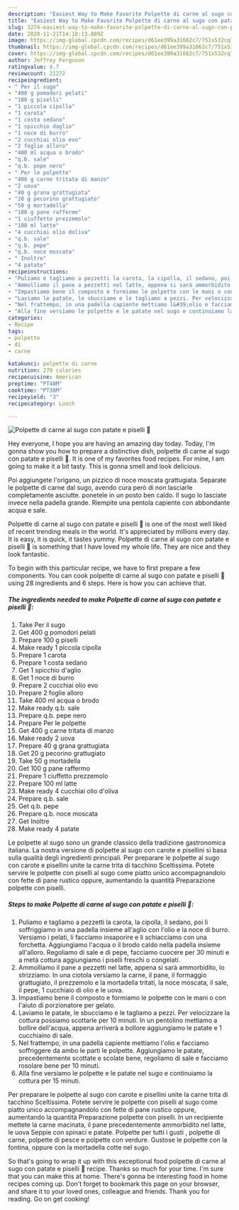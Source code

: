 ```yaml
---
description: "Easiest Way to Make Favorite Polpette di carne al sugo con patate e piselli 🌷"
title: "Easiest Way to Make Favorite Polpette di carne al sugo con patate e piselli 🌷"
slug: 3274-easiest-way-to-make-favorite-polpette-di-carne-al-sugo-con-patate-e-piselli
date: 2020-11-21T14:18:13.889Z
image: https://img-global.cpcdn.com/recipes/d61ee399a31662c7/751x532cq70/polpette-di-carne-al-sugo-con-patate-e-piselli-🌷-recipe-main-photo.jpg
thumbnail: https://img-global.cpcdn.com/recipes/d61ee399a31662c7/751x532cq70/polpette-di-carne-al-sugo-con-patate-e-piselli-🌷-recipe-main-photo.jpg
cover: https://img-global.cpcdn.com/recipes/d61ee399a31662c7/751x532cq70/polpette-di-carne-al-sugo-con-patate-e-piselli-🌷-recipe-main-photo.jpg
author: Jeffrey Ferguson
ratingvalue: 4.7
reviewcount: 21272
recipeingredient:
- " Per il sugo"
- "400 g pomodori pelati"
- "100 g piselli"
- "1 piccola cipolla"
- "1 carota"
- "1 costa sedano"
- "1 spicchio daglio"
- "1 noce di burro"
- "2 cucchiai olio evo"
- "2 foglie alloro"
- "400 ml acqua o brodo"
- "q.b. sale"
- "q.b. pepe nero"
- " Per le polpette"
- "400 g carne tritata di manzo"
- "2 uova"
- "40 g grana grattugiata"
- "20 g pecorino grattugiato"
- "50 g mortadella"
- "100 g pane raffermo"
- "1 ciuffetto prezzemolo"
- "100 ml latte"
- "4 cucchiai olio doliva"
- "q.b. sale"
- "q.b. pepe"
- "q.b. noce moscata"
- " Inoltre"
- "4 patate"
recipeinstructions:
- "Puliamo e tagliamo a pezzetti la carota, la cipolla, il sedano, poi li soffriggiamo in una padella insieme all&#39;aglio con l&#39;olio e la noce di burro. Versiamo i pelati, li facciamo insaporire e li schiacciamo con una forchetta. Aggiungiamo l&#39;acqua o il brodo caldo nella padella insieme all&#39;alloro. Regoliamo di sale e di pepe, facciamo cuocere per 30 minuti e a metà cottura aggiungiamo i piselli freschi o congelati."
- "Ammolliamo il pane a pezzetti nel latte, appena si sarà ammorbidito, lo strizziamo. In una ciotola versiamo la carne, il pane, il formaggio grattugiato, il prezzemolo e la mortadella tritati, la noce moscata, il sale, il pepe, 1 cucchiaio di olio e le uova."
- "Impastiamo bene il composto e formiamo le polpette con le mani o con l&#39;aiuto di porzionatore per gelato."
- "Laviamo le patate, le sbucciamo e le tagliamo a pezzi. Per velocizzare la cottura possiamo scottarle per 10 minuti. In un pentolino mettiamo a bollire dell&#39;acqua, appena arriverà a bollore aggiungiamo le patate e 1 cucchiaino di sale."
- "Nel frattempo, in una padella capiente mettiamo l&#39;olio e facciamo soffriggere da ambo le parti le polpette. Aggiungiamo le patate, precedentemente scottate e scolate bene, regoliamo di sale e facciamo rosolare bene per 10 minuti."
- "Alla fine versiamo le polpette e le patate nel sugo e continuiamo la cottura per 15 minuti."
categories:
- Recipe
tags:
- polpette
- di
- carne

katakunci: polpette di carne 
nutrition: 279 calories
recipecuisine: American
preptime: "PT40M"
cooktime: "PT38M"
recipeyield: "3"
recipecategory: Lunch

---
```



![Polpette di carne al sugo con patate e piselli 🌷](https://img-global.cpcdn.com/recipes/d61ee399a31662c7/751x532cq70/polpette-di-carne-al-sugo-con-patate-e-piselli-🌷-recipe-main-photo.jpg)

Hey everyone, I hope you are having an amazing day today. Today, I'm gonna show you how to prepare a distinctive dish, polpette di carne al sugo con patate e piselli 🌷. It is one of my favorites food recipes. For mine, I am going to make it a bit tasty. This is gonna smell and look delicious.

Poi aggiungete l&#39;origano, un pizzico di noce moscata grattugiata. Separate le polpette di carne dal sugo, avendo cura però di non lasciarle completamente asciutte. ponetele in un posto ben caldo. Il sugo lo lasciate invece nella padella grande. Riempite una pentola capiente con abbondante acqua e sale.

Polpette di carne al sugo con patate e piselli 🌷 is one of the most well liked of recent trending meals in the world. It's appreciated by millions every day. It is easy, it is quick, it tastes yummy. Polpette di carne al sugo con patate e piselli 🌷 is something that I have loved my whole life. They are nice and they look fantastic.


To begin with this particular recipe, we have to first prepare a few components. You can cook polpette di carne al sugo con patate e piselli 🌷 using 28 ingredients and 6 steps. Here is how you can achieve that.

<!--inarticleads1-->

##### The ingredients needed to make Polpette di carne al sugo con patate e piselli 🌷:

1. Take  Per il sugo
1. Get 400 g pomodori pelati
1. Prepare 100 g piselli
1. Make ready 1 piccola cipolla
1. Prepare 1 carota
1. Prepare 1 costa sedano
1. Get 1 spicchio d&#39;aglio
1. Get 1 noce di burro
1. Prepare 2 cucchiai olio evo
1. Prepare 2 foglie alloro
1. Take 400 ml acqua o brodo
1. Make ready q.b. sale
1. Prepare q.b. pepe nero
1. Prepare  Per le polpette
1. Get 400 g carne tritata di manzo
1. Make ready 2 uova
1. Prepare 40 g grana grattugiata
1. Get 20 g pecorino grattugiato
1. Take 50 g mortadella
1. Get 100 g pane raffermo
1. Prepare 1 ciuffetto prezzemolo
1. Prepare 100 ml latte
1. Make ready 4 cucchiai olio d&#39;oliva
1. Prepare q.b. sale
1. Get q.b. pepe
1. Prepare q.b. noce moscata
1. Get  Inoltre
1. Make ready 4 patate


Le polpette al sugo sono un grande classico della tradizione gastronomica italiana. La nostra versione di polpette al sugo con carote e pisellini si basa sulla qualità degli ingredienti principali. Per preparare le polpette al sugo con carote e pisellini unite la carne trita di tacchino Sceltissima. Potete servire le polpette con piselli al sugo come piatto unico accompagnandolo con fette di pane rustico oppure, aumentando la quantità Preparazione polpette con piselli. 

<!--inarticleads2-->

##### Steps to make Polpette di carne al sugo con patate e piselli 🌷:

1. Puliamo e tagliamo a pezzetti la carota, la cipolla, il sedano, poi li soffriggiamo in una padella insieme all&#39;aglio con l&#39;olio e la noce di burro. Versiamo i pelati, li facciamo insaporire e li schiacciamo con una forchetta. Aggiungiamo l&#39;acqua o il brodo caldo nella padella insieme all&#39;alloro. Regoliamo di sale e di pepe, facciamo cuocere per 30 minuti e a metà cottura aggiungiamo i piselli freschi o congelati.
1. Ammolliamo il pane a pezzetti nel latte, appena si sarà ammorbidito, lo strizziamo. In una ciotola versiamo la carne, il pane, il formaggio grattugiato, il prezzemolo e la mortadella tritati, la noce moscata, il sale, il pepe, 1 cucchiaio di olio e le uova.
1. Impastiamo bene il composto e formiamo le polpette con le mani o con l&#39;aiuto di porzionatore per gelato.
1. Laviamo le patate, le sbucciamo e le tagliamo a pezzi. Per velocizzare la cottura possiamo scottarle per 10 minuti. In un pentolino mettiamo a bollire dell&#39;acqua, appena arriverà a bollore aggiungiamo le patate e 1 cucchiaino di sale.
1. Nel frattempo, in una padella capiente mettiamo l&#39;olio e facciamo soffriggere da ambo le parti le polpette. Aggiungiamo le patate, precedentemente scottate e scolate bene, regoliamo di sale e facciamo rosolare bene per 10 minuti.
1. Alla fine versiamo le polpette e le patate nel sugo e continuiamo la cottura per 15 minuti.


Per preparare le polpette al sugo con carote e pisellini unite la carne trita di tacchino Sceltissima. Potete servire le polpette con piselli al sugo come piatto unico accompagnandolo con fette di pane rustico oppure, aumentando la quantità Preparazione polpette con piselli. In un recipiente mettete la carne macinata, il pane precedentemente ammorbidito nel latte, le uova Seppie con spinaci e patate. Polpette per tutti i gusti , polpette di carne, polpette di pesce e polpette con verdure. Gustose le polpette con la fontina, oppure con la mortadella cotte nel sugo. 

So that's going to wrap it up with this exceptional food polpette di carne al sugo con patate e piselli 🌷 recipe. Thanks so much for your time. I'm sure that you can make this at home. There's gonna be interesting food in home recipes coming up. Don't forget to bookmark this page on your browser, and share it to your loved ones, colleague and friends. Thank you for reading. Go on get cooking!
